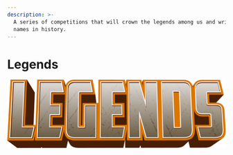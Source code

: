 ```yaml
---
description: >-
  A series of competitions that will crown the legends among us and write their
  names in history.
---
```


# Legends

![](../.gitbook/assets/legends_logo-4x.png)




